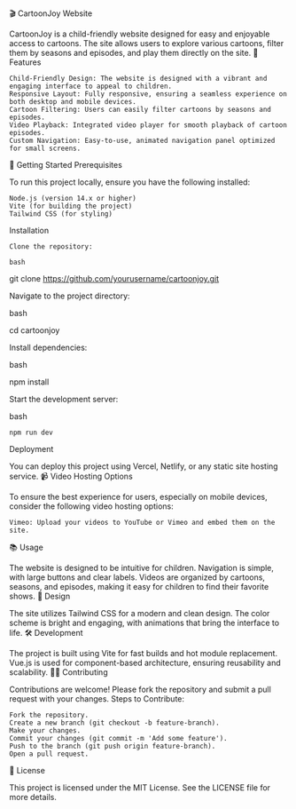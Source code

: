 🎬 CartoonJoy Website

CartoonJoy is a child-friendly website designed for easy and enjoyable access to cartoons. The site allows users to explore various cartoons, filter them by seasons and episodes, and play them directly on the site.
🌟 Features

    Child-Friendly Design: The website is designed with a vibrant and engaging interface to appeal to children.
    Responsive Layout: Fully responsive, ensuring a seamless experience on both desktop and mobile devices.
    Cartoon Filtering: Users can easily filter cartoons by seasons and episodes.
    Video Playback: Integrated video player for smooth playback of cartoon episodes.
    Custom Navigation: Easy-to-use, animated navigation panel optimized for small screens.

🚀 Getting Started
Prerequisites

To run this project locally, ensure you have the following installed:

    Node.js (version 14.x or higher)
    Vite (for building the project)
    Tailwind CSS (for styling)

Installation

    Clone the repository:

    bash

git clone https://github.com/yourusername/cartoonjoy.git

Navigate to the project directory:

bash

cd cartoonjoy

Install dependencies:

bash

npm install

Start the development server:

bash

    npm run dev

Deployment

You can deploy this project using Vercel, Netlify, or any static site hosting service.
📹 Video Hosting Options

To ensure the best experience for users, especially on mobile devices, consider the following video hosting options:

    Vimeo: Upload your videos to YouTube or Vimeo and embed them on the site.

📚 Usage

The website is designed to be intuitive for children. Navigation is simple, with large buttons and clear labels. Videos are organized by cartoons, seasons, and episodes, making it easy for children to find their favorite shows.
🎨 Design

The site utilizes Tailwind CSS for a modern and clean design. The color scheme is bright and engaging, with animations that bring the interface to life.
🛠️ Development

The project is built using Vite for fast builds and hot module replacement. Vue.js is used for component-based architecture, ensuring reusability and scalability.
👨‍💻 Contributing

Contributions are welcome! Please fork the repository and submit a pull request with your changes.
Steps to Contribute:

    Fork the repository.
    Create a new branch (git checkout -b feature-branch).
    Make your changes.
    Commit your changes (git commit -m 'Add some feature').
    Push to the branch (git push origin feature-branch).
    Open a pull request.

📝 License

This project is licensed under the MIT License. See the LICENSE file for more details.